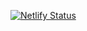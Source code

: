 [![Netlify Status](https://api.netlify.com/api/v1/badges/3e3c630a-1954-493f-b33c-2de7f6b8b8f5/deploy-status)](https://app.netlify.com/sites/feedthemogul/deploys)
